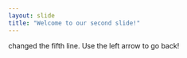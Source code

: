 ```yaml
---
layout: slide
title: "Welcome to our second slide!"
---
```

changed the fifth line.
Use the left arrow to go back!
